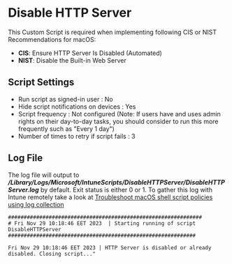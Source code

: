 # Disable HTTP Server
This Custom Script is required when implementing following CIS or NIST Recommendations for macOS: 
- **CIS**: Ensure HTTP Server Is Disabled (Automated)
- **NIST**: Disable the Built-in Web Server

## Script Settings

- Run script as signed-in user : No
- Hide script notifications on devices : Yes
- Script frequency : Not configured (Note: If users have and uses admin rights on their day-to-day tasks, you should consider to run this more frequently such as "Every 1 day")
- Number of times to retry if script fails : 3

## Log File

The log file will output to ***/Library/Logs/Microsoft/IntuneScripts/DisableHTTPServer/DisableHTTPServer.log*** by default. Exit status is either 0 or 1. To gather this log with Intune remotely take a look at  [Troubleshoot macOS shell script policies using log collection](https://docs.microsoft.com/en-us/mem/intune/apps/macos-shell-scripts#troubleshoot-macos-shell-script-policies-using-log-collection)

```
##############################################################
# Fri Nov 29 10:18:46 EET 2023  | Starting running of script DisableHTTPServer
############################################################

Fri Nov 29 10:18:46 EET 2023 | HTTP Server is disabled or already disabled. Closing script..."
```

